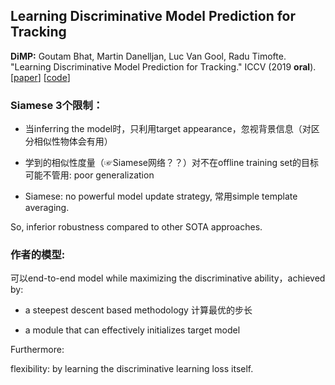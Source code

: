 ## Learning Discriminative Model Prediction for Tracking

**DiMP:** Goutam Bhat, Martin Danelljan, Luc Van Gool, Radu Timofte.<br />
  "Learning Discriminative Model Prediction for Tracking." ICCV (2019 **oral**). 
  [[paper](http://openaccess.thecvf.com/content_ICCV_2019/papers/Bhat_Learning_Discriminative_Model_Prediction_for_Tracking_ICCV_2019_paper.pdf)]
  [[code](https://github.com/visionml/pytracking)]

### Siamese 3个限制：

* 当inferring the model时，只利用target appearance，忽视背景信息（对区分相似性物体会有用）

* 学到的相似性度量（☞Siamese网络？？）对不在offline training set的目标可能不管用: poor generalization

* Siamese: no powerful model update strategy, 常用simple template averaging.

So, inferior robustness compared to other SOTA approaches.

### 作者的模型:

可以end-to-end model while maximizing the discriminative ability，achieved by:

* a steepest descent based methodology 计算最优的步长

* a module that can effectively initializes target model

Furthermore:

flexibility: by learning the discriminative learning loss itself.


